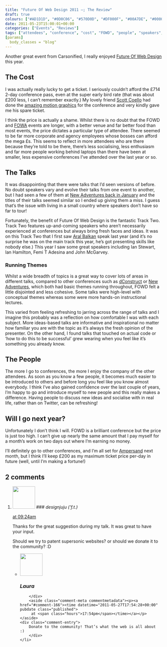 ```yaml
---
title: "Future Of Web Design 2011 –; The Review"
draft: true
colours: ["#AD1D1D", "#0D0C06", "#570D0D", "#DF000F", "#00A7DE", "#000000", "#FFFEEA"]
date: 2011-05-23T15:00:01+00:00
categories: ["Events", "Reviews"]
tags: ["attendees", "conference", "cost", "FOWD", "people", "speakers", "talks", "themes"]
[params]
  body_classes = "blog"
---
```


Another great event from Carsonified, I really enjoyed [Future Of Web Design](http://futureofwebdesign.com/london-2011) this year.

## The Cost

I was actually really lucky to get a ticket. I seriously couldn’t afford the £714 2-day conference pass, even at the super early bird rate (that was about £200 less, I can’t remember exactly.) My lovely friend [Scott Coello](http://cribble.net) had done the [amazing motion graphics](http://vimeo.com/23927348) for the conference and very kindly gave me his spare ticket.

I think the price is actually a shame. Whilst there is no doubt that the FOWD and [FOWA](http://futureofwebapps.com/ "Future Of Web Apps conference") events are longer, with a better venue and far better food than most events, the price dictates a particular type of attendee. There seemed to be far more corporate and agency employees whose bosses can afford the mega £s. This seems to reflect in more attendees who are there because they’re told to be there, there’s less socialising, less enthusiasm and far more people working behind laptops than there have been at smaller, less expensive conferences I’ve attended over the last year or so.

## The Talks

It was disappointing that there were talks that I’d seen versions of before. No doubt speakers vary and evolve their talks from one event to another, but I had seen a few of them at [New Adventures back in January](/new-adventures-2011/ "my post on New Adventures in Web Design conference") and the titles of their talks seemed similar so I ended up giving them a miss. I guess that’s the issue with living in a small country where speakers don’t have so far to tour!

Fortunately, the benefit of Future Of Web Design is the fantastic Track Two. Track Two features up-and-coming speakers who aren’t necessarily experienced at conferences but always bring fresh faces and ideas. It was on this Track Two that I first saw [Aral Balkan](http://aralbalkan.com/) speak last year (and it’s no surprise he was on the main track this year, he’s got presenting skills like nobody else.) This year I saw some great speakers including Ian Stewart, Ian Hamilton, Femi T Adesina and John McGarvey.

### Running Themes

Whilst a wide breadth of topics is a great way to cover lots of areas in different talks, compared to other conferences such as [dConstruct](http://2010.dconstruct.org/) or [New Adventures](http://newadventuresconf.com/), which both had basic themes running throughout, FOWD felt a little disjointed and less cohesive. Some talks were high-level with conceptual themes whereas some were more hands-on instructional lectures.

This varied from feeling refreshing to jarring across the range of talks and I imagine this probably was a reflection on how comfortable I was with each subject. More ideas-based talks are informative and inspirational no matter how familiar you are with the topic as it’s always the fresh opinion of the presenter. On the other hand, I found talks that touched on actual code or ‘how to do this to be successful’ grew wearing when you feel like it’s something you already know.

## The People

The more I go to conferences, the more I enjoy the company of the other attendees. As soon as you know a few people, it becomes much easier to be introduced to others and before long you feel like you know almost everybody. I think I’ve also gained confidence over the last couple of years, I’m happy to go and introduce myself to new people and this really makes a difference. Having people to discuss new ideas and socialise with in real life, rather than on Twitter, can be refreshing!

## Will I go next year?

Unfortunately I don’t think I will. FOWD is a brilliant conference but the price is just too high. I can’t give up nearly the same amount that I pay myself for a month’s work on two days out where I’m earning no money.

I’ll definitely go to other conferences, and I’m all set for [Ampersand](http://www.ampersandconf.com/) next month, but I think I’ll keep £200 as my maximum ticket price per-day in future (well, until I’m making a fortune!)

## 2 comments

<ol class="commentlist">
	<li class="comment even thread-even depth-1" id="li-comment-165">
			<div class="comment-author vcard">
			<img alt='' src='http://1.gravatar.com/avatar/42b9b363555a4980183673b4ca16710f?s=72&amp;d=mm&amp;r=g' srcset='http://1.gravatar.com/avatar/42b9b363555a4980183673b4ca16710f?s=144&amp;d=mm&amp;r=g 2x' class='avatar avatar-72 photo' height='72' width='72' />
### <cite class="fn">designjuju ('f.t.)</cite>
		</div>
		<aside class="comment-meta commentmetadata"><p><a href="#comment-165"><time datetime="2011-05-25T09:24:06+00:00" pubdate class="published">
		 at <span class="hours">09:24am</span></time></a></p>
	</aside>
	<div class="comment-entry">
		<p>Thanks for the great suggestion during my talk. It was great to have your input.

Should we try to patent supersonic websites? or should we donate it to the community? :D</p>	</div>
	<ul class="children">
		<li class="comment byuser comment-author-laura bypostauthor odd alt depth-2" id="li-comment-166">
			<div class="comment-author vcard">
			<img alt='' src='http://2.gravatar.com/avatar/55bb2acf65203dbb95c35a83e62e9ae6?s=72&amp;d=mm&amp;r=g' srcset='http://2.gravatar.com/avatar/55bb2acf65203dbb95c35a83e62e9ae6?s=144&amp;d=mm&amp;r=g 2x' class='avatar avatar-72 photo' height='72' width='72' />
### <cite class="fn">Laura</cite>
		</div>
		<aside class="comment-meta commentmetadata"><p><a href="#comment-166"><time datetime="2011-05-27T17:54:28+00:00" pubdate class="published">
		 at <span class="hours">17:54pm</span></time></a></p>
	</aside>
	<div class="comment-entry">
		Donate to the community! That’s what the web is all about :)
		</div>
	</li>
</ol>

	
